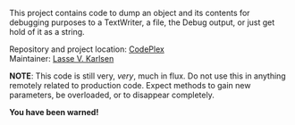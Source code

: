 This project contains code to dump an object and its contents
for debugging purposes to a TextWriter, a file, the Debug output,
or just get hold of it as a string.

Repository and project location: [CodePlex][1]  
Maintainer: [Lasse V. Karlsen][2]

**NOTE**: This code is still very, *very*, much in flux. Do not use this
in anything remotely related to production code. Expect methods to gain
new parameters, be overloaded, or to disappear completely.

**You have been warned!**

  [1]: http://objectdumper.codeplex.com/
  [2]: mailto:lasse@vkarlsen.no